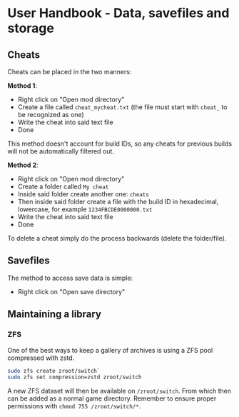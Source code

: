 # User Handbook - Data, savefiles and storage

## Cheats

Cheats can be placed in the two manners:

**Method 1**:
- Right click on "Open mod directory"
- Create a file called `cheat_mycheat.txt` (the file must start with `cheat_` to be recognized as one)
- Write the cheat into said text file
- Done

This method doesn't account for build IDs, so any cheats for previous builds will not be automatically filtered out.

**Method 2**:
- Right click on "Open mod directory"
- Create a folder called `My cheat`
- Inside said folder create another one: `cheats`
- Then inside said folder create a file with the build ID in hexadecimal, lowercase, for example `1234FBCDE0000000.txt`
- Write the cheat into said text file
- Done

To delete a cheat simply do the process backwards (delete the folder/file).

## Savefiles

The method to access save data is simple:
- Right click on "Open save directory"

## Maintaining a library

### ZFS

One of the best ways to keep a gallery of archives is using a ZFS pool compressed with zstd.
```sh
sudo zfs create zroot/switch`
sudo zfs set compression=zstd zroot/switch
```
A new ZFS dataset will then be available on `/zroot/switch`. From which then can be added as a normal game directory. Remember to ensure proper permissions with `chmod 755 /zroot/switch/*`.
